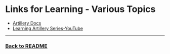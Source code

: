 # Links for Learning - Various Topics

- [Artillery Docs](https://www.artillery.io/docs/reference/engines/http)
- [Learning Artillery Series-YouTube](https://youtube.com/playlist?list=PLJ9A48W0kpRJh1_uW2mVNhSIVCMYmNlm7&si=ieb7RntoVm1nWN6r)


---
### [Back to README](./README.md)